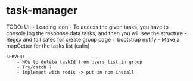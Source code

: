 # task-manager

TODO: 
	UI:
		- Loading icon
		- To access the given tasks, you have to console.log the response.data.tasks, and then you will see the structure
		- Regex and fail safes for create group page + bootstrap notify
		- Make a mapGetter for the tasks list (calin)

	SERVER:
		- HOw to delete taskId from users list in group
		- Try/catch ?
		- Implement with redis -> put in npm install
